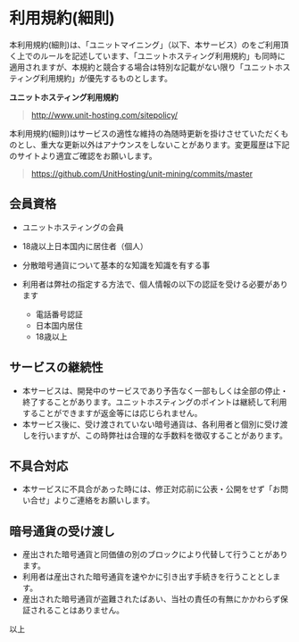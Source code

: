 利用規約(細則)
==============

本利用規約(細則)は、「ユニットマイニング」（以下、本サービス）のをご利用頂く上でのルールを記述しています、「ユニットホスティング利用規約」も同時に適用されますが、本規約と競合する場合は特別な記載がない限り「ユニットホスティング利用規約」が優先するものとします。

**ユニットホスティング利用規約**
> http://www.unit-hosting.com/sitepolicy/

本利用規約(細則)はサービスの適性な維持の為随時更新を掛けさせていただくものとし、重大な更新以外はアナウンスをしないことがあります。変更履歴は下記のサイトより適宜ご確認をお願いします。

> https://github.com/UnitHosting/unit-mining/commits/master

会員資格
--------

 * ユニットホスティングの会員
 * 18歳以上日本国内に居住者（個人）
 * 分散暗号通貨について基本的な知識を知識を有する事

* 利用者は弊社の指定する方法で、個人情報の以下の認証を受ける必要があります

  * 電話番号認証
  * 日本国内居住
  * 18歳以上
  

サービスの継続性
----------------

* 本サービスは、開発中のサービスであり予告なく一部もしくは全部の停止・終了することがあります。ユニットホスティングのポイントは継続して利用することができますが返金等には応じられません。
* 本サービス後に、受け渡されていない暗号通貨は、各利用者と個別に受け渡しを行いますが、この時弊社は合理的な手数料を徴収することがあります。

不具合対応
----------

* 本サービスに不具合があった時には、修正対応前に公表・公開をせず「お問い合せ」よりご連絡をお願いします。


暗号通貨の受け渡し
------------------

* 産出された暗号通貨と同価値の別のブロックにより代替して行うことがあります。
* 利用者は産出された暗号通貨を速やかに引き出す手続きを行うこととします。
* 産出された暗号通貨が盗難されたばあい、当社の責任の有無にかかわらず保証されることはありません。

以上
